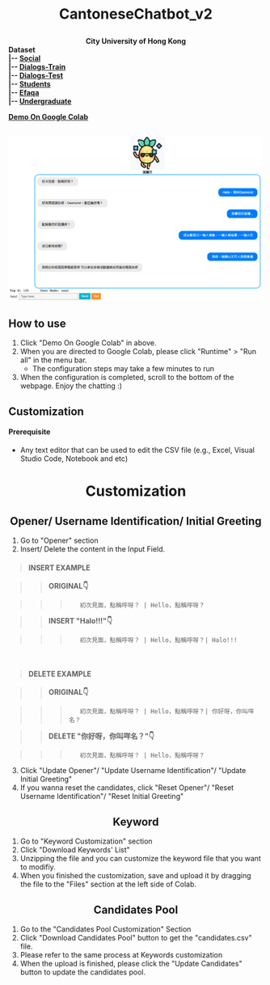 # <p align="center"> CantoneseChatbot_v2 </p>

<b>
<div align="center">
City University of Hong Kong
<br>
</div>  
Dataset <br>
|-- <a href="https://drive.google.com/file/d/1-0zxvtzvwp48dGzRISR0KCGXSrRDftF1/view?usp=sharing"> Social <br></a>
|-- <a href="https://drive.google.com/file/d/1STpqOOza1wmS-rOww5nwSHWQ2RLb6fTy/view?usp=sharing"> Dialogs-Train <br></a>
|-- <a href="https://drive.google.com/file/d/1xQKNEazEK5djWmZsMM0MCce1uJzRd8ec/view?usp=sharing"> Dialogs-Test <br></a>
|-- <a href="https://drive.google.com/file/d/1gpuj981sSxqwdZOrNeW-khCcFUaVmxzS/view?usp=sharing"> Students <br></a>
|-- <a href="https://drive.google.com/file/d/1oH9G13-j0TNGeY32cTBV3iIrQukm-AHm/view?usp=sharing"> Efaqa <br></a>
|-- <a href="https://drive.google.com/file/d/1JtntdoZM-uZZ3TpH479jQ9Tgok4xb91B/view?usp=sharing"> Undergraduate <br></a>


<a href="https://colab.research.google.com/drive/1y_l6ZMyopxIaFeX9K3UBeGwTT0cxrXs6?authuser=6"> Demo On Google Colab <br></a>
</b>


<div align="center"></br><img src="images/example-1.png" width="900"/></div>

## How to use
1.   Click "Demo On Google Colab" in above.
2. When you are directed to Google Colab, please click "Runtime" > "Run all" in the menu bar.
   * The configuration steps may take a few minutes to run
3.   When the configuration is completed, scroll to the bottom of the webpage. Enjoy the chatting :)

## Customization

#### Prerequisite
* Any text editor that can be used to edit the CSV file (e.g., Excel, Visual Studio Code, Notebook and etc) 
<h1 align="center">
<b>Customization</b>
</h1>

<h2 align="center">
<b>Opener/ Username Identification/ Initial Greeting</b>
</h2>

1. Go to "Opener" section
2. Insert/ Delete the content in the Input Field.

> <h4><b>INSERT EXAMPLE</b></h4>        

>> **ORIGINAL👇**

>>>        初次見面，點稱呼呀？ | Hello，點稱呼呀？

>> **INSERT "Halo!!!"👇**

>>>        初次見面，點稱呼呀？ | Hello，點稱呼呀？| Halo!!!

</br>

> <h4><b>DELETE EXAMPLE</b></h4>

>> **ORIGINAL👇**

>>>        初次見面，點稱呼呀？ | Hello，點稱呼呀？| 你好呀，你叫咩名？

>> **DELETE "你好呀，你叫咩名？"👇**

>>>        初次見面，點稱呼呀？ | Hello，點稱呼呀？

3. Click "Update Opener"/ "Update Username Identification"/ "Update Initial Greeting"
4. If you wanna reset the candidates, click "Reset Opener"/ "Reset Username Identification"/ "Reset Initial Greeting"

<h2 align="center">
<b>Keyword</b>
</h2>

1. Go to "Keyword Customization" section
2. Click "Download Keywords' List"
3. Unzipping the file and you can customize the keyword file that you want to modifiy.
4. When you finished the customization, save and upload it by dragging the file to the "Files" section at the left side of Colab. 


<h2 align="center">
<b>Candidates Pool</b>
</h2>

1. Go to the "Candidates Pool Customization" Section
2. Click "Download Candidates Pool" button to get the "candidates.csv" file.
3. Please refer to the same process at Keywords customization
4. When the upload is finished, please click the "Update Candidates" button to update the candidates pool.


